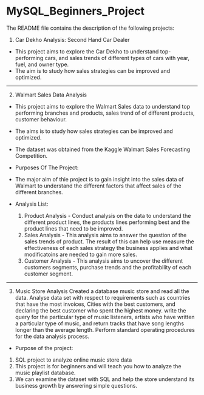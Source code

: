 # MySQL_Beginners_Project
The README file contains the description of the following projects:

1. Car Dekho Analysis: Second Hand Car Dealer
- This project aims to explore the Car Dekho to understand top-performing cars, and sales trends of different types of cars with year, fuel, and owner type.
- The aim is to study how sales strategies can be improved and optimized.

------------------------------------------------------------------------------------------------------------------------------------------------------------

2. Walmart Sales Data Analysis
- This project aims to explore the Walmart Sales data to understand top performing branches and products, sales trend of of different products, customer behaviour.
- The aims is to study how sales strategies can be improved and optimized.
- The dataset was obtained from the Kaggle Walmart Sales Forecasting Competition.
  
- Purposes Of The Project:
- The major aim of thie project is to gain insight into the sales data of Walmart to understand the different factors that affect sales of the different branches.
- Analysis List:
  1.	Product Analysis -
  Conduct analysis on the data to understand the different product lines, the products lines performing best and the product lines that need to be improved.
  2.	Sales Analysis -
  This analysis aims to answer the question of the sales trends of product. The result of this can help use measure the effectiveness of each sales strategy the business applies and what modificatoins are needed to   gain more sales.
  3.	Customer Analysis - 
  This analysis aims to uncover the different customers segments, purchase trends and the profitability of each customer segment.


-----------------------------------------------------------------------------------------------------------------------------------------------------------------

3. Music Store Analysis
Created a database music store and read all the data. Analyse data set with respect to requirements such as countries that have the most invoices, Cities with the best customers, and declaring the best customer who spent the highest money.
write the query for the particular type of music listeners, artists who have written a particular type of music, and return tracks that have song lengths longer than the average length.
Perform standard operating procedures for the data analysis process.

- Purpose of the project:
1. SQL project to analyze online music store data
2. This project is for beginners and will teach you how to analyze the music playlist database. 
3. We can examine the dataset with SQL and help the store understand its business growth by answering simple questions.

